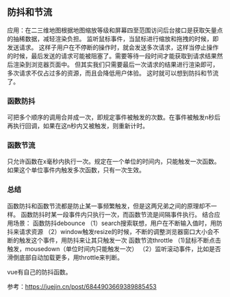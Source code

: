 ##  防抖和节流

应用：在二三维地图根据地图缩放等级和屏幕四至范围访问后台接口是获取矢量点的抽稀数据，减轻渲染负担。
监听鼠标事件，当鼠标进行缩放和拖拽的时候，即发送请求。
这样子用户在不停断的操作时，就会发送多次请求，这样当停止操作的时候，最后发送的请求可能被阻塞了。需要等待一段时间才能获取到请求结果然后渲染到浏览器页面中。
但其实我们只需要最后一次请求的结果进行渲染即可，多次请求不仅占过多的资源，而且会降低用户体验。
这时就可以想到防抖和节流了。

### 函数防抖
可把多个顺序的调用合并成一次，即规定事件被触发的次数。在事件被触发n秒后再执行回调，如果在这n秒内又被触发，则重新计时。
### 函数节流
只允许函数在x毫秒内执行一次。规定在一个单位的时间内，只能触发一次函数。如果这个单位事件内触发多次函数，只有一次生效。
### 总结
函数防抖和函数节流都是防止某一事频繁触发，但是这两兄弟之间的原理却不一样。
函数防抖时某一段事件内只执行一次，而函数节流是间隔事件执行。
结合应用场景：
函数防抖debounce
（1）search搜索联想，用户在不断输入值时，用防抖来请求资源
（2）window触发resize的时候，不断的调整浏览器窗口大小会不断的触发这个事件，用防抖来让其只触发一次
函数节流throttle
（1)鼠标不断点击触发，mousedown（单位时间内只能触发一次）
（2）监听滚动事件，比如是否滑倒底部自动加载更多，用throttle来判断。


vue有自己的防抖函数。

参考：<https://juejin.cn/post/6844903669389885453>